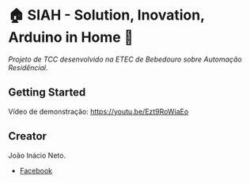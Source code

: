 # :house: SIAH - Solution, Inovation, Arduino in Home :robot:

*Projeto de TCC desenvolvido na ETEC de Bebedouro sobre Automação Residêncial.*

## Getting Started

Vídeo de demonstração: https://youtu.be/Ezt9RoWiaEo

## Creator

João Inácio Neto.

* [Facebook](www.facebook.com/birobirobiro)
